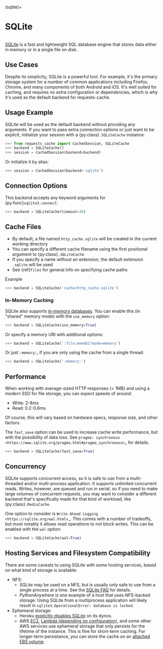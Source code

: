 (sqlite)=
# SQLite
```{image} ../../_static/sqlite.png
```
[SQLite](https://www.sqlite.org/) is a fast and lightweight SQL database engine that stores data
either in memory or in a single file on disk.

## Use Cases
Despite its simplicity, SQLite is a powerful tool. For example, it's the primary storage system for
a number of common applications including Firefox, Chrome, and many components of both Android and
iOS. It's well suited for caching, and requires no extra configuration or dependencies, which is why
it's used as the default backend for requests-cache.

## Usage Example
SQLite will be used as the default backend without providing any arguments. If you want to pass
extra connection options or just want to be explicit, initialize your session with a
{py:class}`.SQLiteCache` instance:
```python
>>> from requests_cache import CachedSession, SQLiteCache
>>> backend = SQLiteCache()
>>> session = CachedSession(backend=backend)
```

Or initialize it by alias:
```python
>>> session = CachedSession(backend='sqlite')
```

## Connection Options
This backend accepts any keyword arguments for {py:func}`sqlite3.connect`:
```python
>>> backend = SQLiteCache(timeout=30)
```

## Cache Files
- By default, a file named `http_cache.sqlite` will be created in the current working directory
- You can specify a different cache filename using the first positional argument to {py:class}`.SQLiteCache`
- If you specify a name without an extension, the default extension `.sqlite` will be used
- See {ref}`files` for general info on specifying cache paths

Example
```python
>>> backend = SQLiteCache('cache/http_cache.sqlite')
```

### In-Memory Caching
SQLite also supports [in-memory databases](https://www.sqlite.org/inmemorydb.html).
You can enable this (in "shared" memory mode) with the `use_memory` option:
```python
>>> backend = SQLiteCache(use_memory=True)
```

Or specify a memory URI with additional options:
```python
>>> backend = SQLiteCache(':file:memdb1?mode=memory')
```

Or just `:memory:`, if you are only using the cache from a single thread:
```python
>>> backend = SQLiteCache(':memory:')
```

## Performance
When working with average-sized HTTP responses (\< 1MB) and using a modern SSD for file storage, you
can expect speeds of around:
- Write: 2-8ms
- Read: 0.2-0.6ms

Of course, this will vary based on hardware specs, response size, and other factors.

The `fast_save` option can be used to increase cache write performance, but with the possibility of
data loss. See `pragma: synchronous <https://www.sqlite.org/pragma.html#pragma_synchronous>`_
for details.
```python
>>> backend = SQLiteCache(fast_save=True)
```

## Concurrency
SQLite supports concurrent access, so it is safe to use from a multi-threaded and/or multi-process
application. It supports unlimited concurrent reads. Writes, however, are queued and run in serial,
so if you need to make large volumes of concurrent requests, you may want to consider a different
backend that's specifically made for that kind of workload, like {py:class}`.RedisCache`.

One option to consider is `Write Ahead Logging <https://sqlite.org/wal.html>`_. This comes with a
number of tradeoffs, but most notably it allows read operations to not block writes. This can be
enabled with the `wal` option:
```python
>>> backend = SQLiteCache(wal=True)
```

## Hosting Services and Filesystem Compatibility
There are some caveats to using SQLite with some hosting services, based on what kind of storage is
available:

- NFS:
  - SQLite may be used on a NFS, but is usually only safe to use from a single process at a time.
    See the [SQLite FAQ](https://www.sqlite.org/faq.html#q5) for details.
  - PythonAnywhere is one example of a host that uses NFS-backed storage. Using SQLite from a
    multiprocess application will likely result in `sqlite3.OperationalError: database is locked`.
- Ephemeral storage:
  - Heroku [explicitly disables SQLite](https://devcenter.heroku.com/articles/sqlite3) on its dynos.
  - AWS [EC2](https://docs.aws.amazon.com/AWSEC2/latest/UserGuide/InstanceStorage.html),
    [Lambda (depending on configuration)](https://aws.amazon.com/blogs/compute/choosing-between-aws-lambda-data-storage-options-in-web-apps/),
    and some other AWS services use ephemeral storage that only persists for the lifetime of the
    instance. This is fine for short-term caching. For longer-term persistance, you can store the
    cache on an
    [attached EBS volume](https://docs.aws.amazon.com/AWSEC2/latest/UserGuide/ebs-attaching-volume.html).
